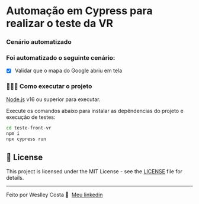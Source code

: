 # Automação em Cypress para realizar o teste da VR


### Cenário automatizado

### Foi automatizado o seguinte cenário:

- [X] Validar que o mapa do Google abriu em tela


### 👨🏻‍💻 Como executar o projeto

[Node.js](https://nodejs.org/) v16 ou superior para executar.

Execute os comandos abaixo para instalar as depêndencias do projeto e execução de testes:

```sh
cd teste-front-vr
npm i
npx cypress run
```

## 📝 License

This project is licensed under the MIT License - see the [LICENSE](LICENSE) file for details.

---

Feito por Weslley Costa 👋 &nbsp;[Meu linkedin](https://www.linkedin.com/in/weslley-costa-4831a516b/)

